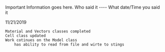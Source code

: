 Important Information goes here. 
Who said it ---- What date/Time you said it

11/21/2019
	
	Material and Vectors classes completed
	Cell class updated
	Work cotinues on the Model class
		has ability to read from file and wirte to stings
